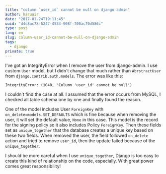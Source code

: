 ```yaml
---
title: "column `user_id` cannot be null on django admin"
author: haruair
date: "2017-01-24T19:11:45"
uuid: "d4c8ac78-5247-4534-908f-700ac70d586c"
type: post
lang: en
slug: column-user_id-cannot-be-null-on-django-admin
tags:
  - django
private: true
---
```


I've got an IntegrityError when I remove the user from django-admin. I use custom `User` model,
but I didn't change that much rather than `AbrstractUser` from `django.contrib.auth.models`. The
error was like this:

```
IntegrityError: (1048, "Column 'user_id' cannot be null")
```

I couldn't find the case at all. I assumed that the error occurs from MySQL, I checked all table
schema one by one and finally found the reason.

One of the model includes User `ForeignKey` with `on_delete=models.SET_DEFAULTS` which is fine
because when removing the user, it will set the default value, `None` in this case. This model is the
record for the signing policy so it also includes Policy `ForeignKey`. Then these fields set as
`unique_together` that the database creates a unique key based on these two fields. When removed
the user, the field followed `on_delete` action and tried to remove `user_id`, then the update failed
because of the `unique_together`.

I should be more careful when I use `unique_together`, Django is too easy to create this kind of
relationship on the code, especially. With great power comes great responsibility!


